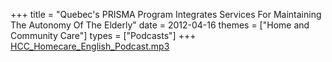 +++
title = "Quebec's PRISMA Program Integrates Services For Maintaining The Autonomy Of The Elderly"
date = 2012-04-16
themes = ["Home and Community Care"]
types = ["Podcasts"]
+++
[HCC\_Homecare\_English\_Podcast.mp3](/files/HCC_Homecare_English_Podcast.mp3)
